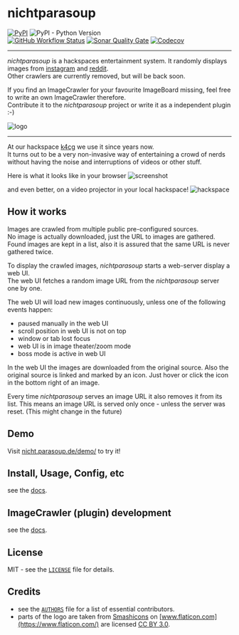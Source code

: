 # nichtparasoup

[![PyPI](https://img.shields.io/pypi/v/nichtparasoup)](https://pypi.org/project/nichtparasoup/)
![PyPI - Python Version](https://img.shields.io/pypi/pyversions/nichtparasoup)  
[![GitHub Workflow Status](https://img.shields.io/github/workflow/status/k4cg/nichtparasoup/Test)](https://github.com/k4cg/nichtparasoup/actions?query=workflow%3ATest+branch%3Amaster)
[![Sonar Quality Gate](https://img.shields.io/sonar/quality_gate/nichtparasoup?server=https%3A%2F%2Fsonarcloud.io)](https://sonarcloud.io/dashboard?id=nichtparasoup)
[![Codecov](https://img.shields.io/codecov/c/github/k4cg/nichtparasoup)](https://codecov.io/gh/k4cg/nichtparasoup/branch/master)  


----


_nichtparasoup_ is a hackspaces entertainment system.
It randomly displays images from
[instagram](https://instagram.com) and
[reddit](https://reddit.com).  
Other crawlers are currently removed, but will be back soon.

If you find an ImageCrawler for your favourite ImageBoard missing, feel free to write an own ImageCrawler therefore.  
Contribute it to the _nichtparasoup_ project or write it as a independent plugin :-)


![logo](https://raw.githubusercontent.com/k4cg/nichtparasoup/master/images/logo.png)


---


At our hackspace [k4cg](https://k4cg.org) we use it since years now.  
It turns out to be a very non-invasive way of entertaining a crowd of nerds 
without having the noise and interruptions of videos or other stuff.

Here is what it looks like in your browser
![screenshot](https://raw.githubusercontent.com/k4cg/nichtparasoup/master/images/screenshot.png)

and even better, on a video projector in your local hackspace!
![hackspace](https://raw.githubusercontent.com/k4cg/nichtparasoup/master/images/hackspace.jpg)


## How it works

Images are crawled from multiple public pre-configured sources.  
No image is actually downloaded, just the URL to images are gathered. Found images are kept in a list, also it is
assured that the same URL is never gathered twice.

To display the crawled images, _nichtparasoup_ starts a web-server display a web UI.  
The web UI fetches a random image URL from the _nichtparasoup_ server one by one. 

The web UI will load new images continuously, unless one of the following events happen:
* paused manually in the web UI
* scroll position in web UI is not on top
* window or tab lost focus
* web UI is in image theater/zoom mode
* boss mode is active in web UI

In the web UI the images are downloaded from the original source. Also the original source is linked and marked by
an icon. Just hover or click the icon in the bottom right of an image.

Every time _nichtparasoup_ serves an image URL it also removes it from its list. This means an image URL is served
only once - unless the server was reset. (This might change in the future)


## Demo

Visit [nicht.parasoup.de/demo/](http://nicht.parasoup.de/demo/) to try it!


## Install, Usage, Config, etc 

see the [docs](https://github.com/k4cg/nichtparasoup/tree/master/docs).


## ImageCrawler (plugin) development

see the [docs](https://github.com/k4cg/nichtparasoup/tree/master/docs/plugin-development).


## License

MIT - see the [`LICENSE`](https://github.com/k4cg/nichtparasoup/blob/master/LICENSE) file for details.


## Credits

* see the [`AUTHORS`](https://github.com/k4cg/nichtparasoup/blob/master/AUTHORS) file 
   for a list of essential contributors.
* parts of the logo are taken
   from [Smashicons](https://www.flaticon.com/authors/smashicons)
   on [www.flaticon.com](https://www.flaticon.com/)
   are licensed [CC BY 3.0](https://creativecommons.org/licenses/by/3.0/).
